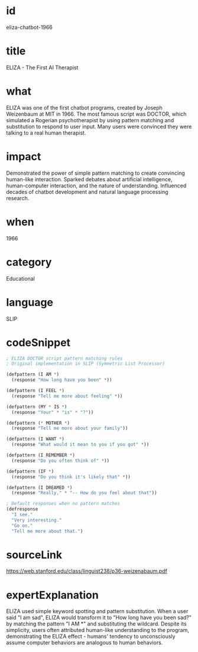 # id
eliza-chatbot-1966

# title
ELIZA - The First AI Therapist

# what
ELIZA was one of the first chatbot programs, created by Joseph Weizenbaum at MIT in 1966. The most famous script was DOCTOR, which simulated a Rogerian psychotherapist by using pattern matching and substitution to respond to user input. Many users were convinced they were talking to a real human therapist.

# impact
Demonstrated the power of simple pattern matching to create convincing human-like interaction. Sparked debates about artificial intelligence, human-computer interaction, and the nature of understanding. Influenced decades of chatbot development and natural language processing research.

# when
1966

# category
Educational

# language
SLIP

# codeSnippet
```lisp
; ELIZA DOCTOR script pattern matching rules
; Original implementation in SLIP (Symmetric List Processor)

(defpattern (I AM *)
  (response "How long have you been" *))

(defpattern (I FEEL *)
  (response "Tell me more about feeling" *))

(defpattern (MY * IS *)
  (response "Your" * "is" * "?"))

(defpattern (* MOTHER *)
  (response "Tell me more about your family"))

(defpattern (I WANT *)
  (response "What would it mean to you if you got" *))

(defpattern (I REMEMBER *)
  (response "Do you often think of" *))

(defpattern (IF *)
  (response "Do you think it's likely that" *))

(defpattern (I DREAMED *)
  (response "Really," * "-- How do you feel about that"))

; Default responses when no pattern matches
(defresponse 
  "I see."
  "Very interesting."
  "Go on."
  "Tell me more about that.")
```

# sourceLink
https://web.stanford.edu/class/linguist238/p36-weizenabaum.pdf

# expertExplanation
ELIZA used simple keyword spotting and pattern substitution. When a user said "I am sad", ELIZA would transform it to "How long have you been sad?" by matching the pattern "I AM *" and substituting the wildcard. Despite its simplicity, users often attributed human-like understanding to the program, demonstrating the ELIZA effect - humans' tendency to unconsciously assume computer behaviors are analogous to human behaviors.

